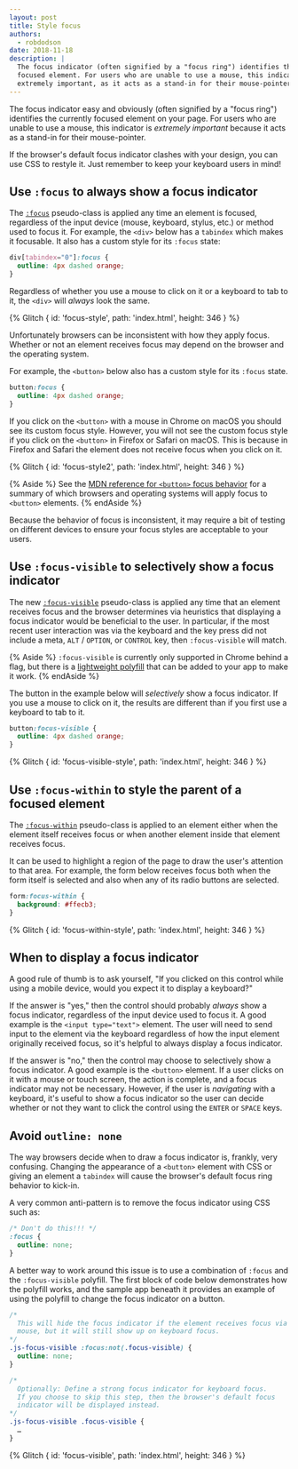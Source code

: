 ```yaml
---
layout: post
title: Style focus
authors:
  - robdodson
date: 2018-11-18
description: |
  The focus indicator (often signified by a "focus ring") identifies the currently
  focused element. For users who are unable to use a mouse, this indicator is
  extremely important, as it acts as a stand-in for their mouse-pointer.
---
```


The focus indicator easy and obviously (often signified by a "focus ring") identifies the currently
focused element on your page. For users who are unable to use a mouse, this
indicator is _extremely important_ because it acts as a stand-in for their
mouse-pointer.

If the browser's default focus indicator clashes with your design, you can use
CSS to restyle it. Just remember to keep your keyboard users in mind!

## Use `:focus` to always show a focus indicator

The [`:focus`](https://developer.mozilla.org/docs/Web/CSS/:focus)
pseudo-class is applied any time an element is focused, regardless of the input
device (mouse, keyboard, stylus, etc.) or method used to focus it. For example,
the `<div>` below has a `tabindex` which makes it focusable. It also has a
custom style for its `:focus` state:

```css
div[tabindex="0"]:focus {
  outline: 4px dashed orange;
}
```

Regardless of whether you use a mouse to click on it or a keyboard to tab to it,
the `<div>` will _always_ look the same.

{% Glitch {
  id: 'focus-style',
  path: 'index.html',
  height: 346
} %}

Unfortunately browsers can be inconsistent with how they apply focus. Whether or
not an element receives focus may depend on the browser and the operating
system.

For example, the `<button>` below also has a custom style for its `:focus`
state.

```css
button:focus {
  outline: 4px dashed orange;
}
```

If you click on the `<button>` with a mouse in Chrome on macOS you should see
its custom focus style. However, you will not see the custom focus style if you
click on the `<button>` in Firefox or Safari on macOS. This is because in
Firefox and Safari the element does not receive focus when you click on it.

{% Glitch {
  id: 'focus-style2',
  path: 'index.html',
  height: 346
} %}

{% Aside %}
See the
[MDN reference for `<button>` focus behavior](https://developer.mozilla.org/docs/Web/HTML/Element/button#Clicking_and_focus)
for a summary of which browsers and operating systems will apply focus to
`<button>` elements.
{% endAside %}

Because the behavior of focus is inconsistent, it may require a bit of testing
on different devices to ensure your focus styles are acceptable to your users.

## Use `:focus-visible` to selectively show a focus indicator

The new
[`:focus-visible`](https://developer.mozilla.org/docs/Web/CSS/:focus-visible)
pseudo-class is applied any time that an element receives focus and the
browser determines via heuristics that displaying a focus indicator would be
beneficial to the user. In particular, if the most recent user interaction
was via the keyboard and the key press did not include a meta, `ALT` / `OPTION`,
or `CONTROL` key, then `:focus-visible` will match.

{% Aside %}
`:focus-visible` is currently only supported in Chrome behind a flag,
but there is a [lightweight polyfill](https://github.com/WICG/focus-visible)
that can be added to your app to make it work.
{% endAside %}

The button in the example below will _selectively_ show a focus indicator. If
you use a mouse to click on it, the results are different than if you first use
a keyboard to tab to it.

```css
button:focus-visible {
  outline: 4px dashed orange;
}
```

{% Glitch {
  id: 'focus-visible-style',
  path: 'index.html',
  height: 346
} %}

## Use `:focus-within` to style the parent of a focused element

The
[`:focus-within`](https://developer.mozilla.org/docs/Web/CSS/:focus-within)
pseudo-class is applied to an element either when the element itself receives
focus or when another element inside that element receives focus.

It can be used to highlight a region of the page to draw the
user's attention to that area. For example, the form below receives focus both
when the form itself is selected and also when any of its radio buttons are
selected.

```css
form:focus-within {
  background: #ffecb3;
}
```

{% Glitch {
  id: 'focus-within-style',
  path: 'index.html',
  height: 346
} %}

## When to display a focus indicator

A good rule of thumb is to ask yourself, "If you clicked on this control while
using a mobile device, would you expect it to display a keyboard?"

If the answer is "yes," then the control should probably _always_ show a focus
indicator, regardless of the input device used to focus it. A good example is
the `<input type="text">` element. The user will need to send input to the
element via the keyboard regardless of how the input element originally received
focus, so it's helpful to always display a focus indicator.

If the answer is "no," then the control may choose to selectively show a focus
indicator. A good example is the `<button>` element. If a user clicks on it with
a mouse or touch screen, the action is complete, and a focus indicator may not
be necessary. However, if the user is _navigating_ with a keyboard, it's useful
to show a focus indicator so the user can decide whether or not they want to
click the control using the `ENTER` or `SPACE` keys.

## Avoid `outline: none`

The way browsers decide when to draw a focus indicator is, frankly, very
confusing. Changing the appearance of a `<button>` element with CSS or giving
an element a `tabindex` will cause the browser's default focus ring behavior to
kick-in.

A very common anti-pattern is to remove the focus indicator using CSS such as:

```css
/* Don't do this!!! */
:focus {
  outline: none;
}
```

A better way to work around this issue is to use a combination of `:focus` and
the `:focus-visible` polyfill. The first block of code below demonstrates how
the polyfill works, and the sample app beneath it provides an example of using
the polyfill to change the focus indicator on a button.

```css
/*
  This will hide the focus indicator if the element receives focus via the
  mouse, but it will still show up on keyboard focus.
*/
.js-focus-visible :focus:not(.focus-visible) {
  outline: none;
}

/*
  Optionally: Define a strong focus indicator for keyboard focus.
  If you choose to skip this step, then the browser's default focus
  indicator will be displayed instead.
*/
.js-focus-visible .focus-visible {
  …
}
```

{% Glitch {
  id: 'focus-visible',
  path: 'index.html',
  height: 346
} %}
